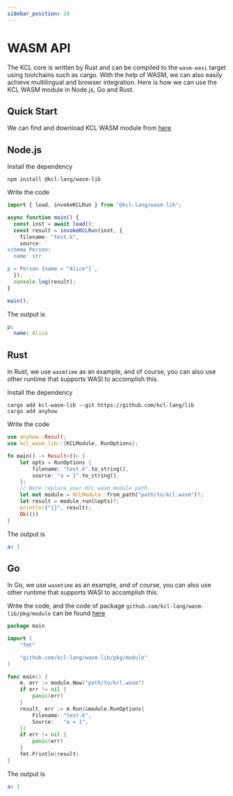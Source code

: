 ```yaml
---
sidebar_position: 10
---
```


# WASM API

The KCL core is written by Rust and can be compiled to the `wasm-wasi` target using toolchains such as cargo. With the help of WASM, we can also easily achieve multilingual and browser integration. Here is how we can use the KCL WASM module in Node.js, Go and Rust.

## Quick Start

We can find and download KCL WASM module from [here](https://github.com/kcl-lang/lib/tree/main/wasm)

## Node.js

Install the dependency

```shell
npm install @kcl-lang/wasm-lib
```

Write the code

```typescript
import { load, invokeKCLRun } from "@kcl-lang/wasm-lib";

async function main() {
  const inst = await load();
  const result = invokeKCLRun(inst, {
    filename: "test.k",
    source: `
schema Person:
  name: str

p = Person {name = "Alice"}`,
  });
  console.log(result);
}

main();
```

The output is

```yaml
p:
  name: Alice
```

## Rust

In Rust, we use `wasmtime` as an example, and of course, you can also use other runtime that supports WASI to accomplish this.

Install the dependency

```shell
cargo add kcl-wasm-lib --git https://github.com/kcl-lang/lib
cargo add anyhow
```

Write the code

```rust
use anyhow::Result;
use kcl_wasm_lib::{KCLModule, RunOptions};

fn main() -> Result<()> {
    let opts = RunOptions {
        filename: "test.k".to_string(),
        source: "a = 1".to_string(),
    };
    // Note replace your KCL wasm module path.
    let mut module = KCLModule::from_path("path/to/kcl.wasm")?;
    let result = module.run(&opts)?;
    println!("{}", result);
    Ok(())
}
```

The output is

```yaml
a: 1
```

## Go

In Go, we use `wasmtime` as an example, and of course, you can also use other runtime that supports WASI to accomplish this.

Write the code, and the code of package `github.com/kcl-lang/wasm-lib/pkg/module` can be found [here](https://github.com/kcl-lang/lib/blob/main/wasm/examples/go/pkg/module/module.go)

```go
package main

import (
	"fmt"

	"github.com/kcl-lang/wasm-lib/pkg/module"
)

func main() {
	m, err := module.New("path/to/kcl.wasm")
	if err != nil {
		panic(err)
	}
	result, err := m.Run(&module.RunOptions{
		Filename: "test.k",
		Source:   "a = 1",
	})
	if err != nil {
		panic(err)
	}
	fmt.Println(result)
}
```

The output is

```yaml
a: 1
```
